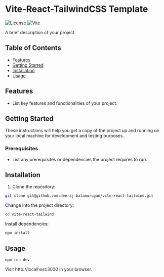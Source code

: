# Vite-React-TailwindCSS Template

[![License](https://img.shields.io/badge/license-MIT-blue.svg)](LICENSE)
[![Vite](https://img.shields.io/badge/vite-2.x-green.svg)](https://vitejs.dev/)

A brief description of your project.

## Table of Contents

- [Features](#features)
- [Getting Started](#getting-started)
- [Installation](#installation)
- [Usage](#usage)


## Features

- List key features and functionalities of your project.

## Getting Started

These instructions will help you get a copy of the project up and running on your local machine for development and testing purposes.

### Prerequisites

- List any prerequisites or dependencies the project requires to run.

## Installation

1. Clone the repository:

```bash
git clone git@github.com:deeraj-balamurugan/vite-react-tailwind.git
```

Change into the project directory:

```bash
cd vite-react-tailwind
```

Install dependencies:

```bash
npm install
```

## Usage

```bash
npm run dev
```

Visit http://localhost:3000 in your browser.
